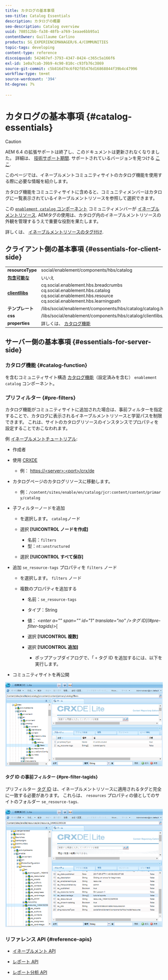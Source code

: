 ```yaml
---
title: カタログの基本事項
seo-title: Catalog Essentials
description: カタログの概要
seo-description: Catalog overview
uuid: 788512bb-fa38-48fb-a769-1eaae6bb95a1
contentOwner: Guillaume Carlino
products: SG_EXPERIENCEMANAGER/6.4/COMMUNITIES
topic-tags: developing
content-type: reference
discoiquuid: 542467ef-3793-4347-8424-c365c5a166f6
exl-id: 1e0a7cab-39b9-4c90-810c-c93fb76c3869
source-git-commit: c5b816d74c6f02f85476d16868844f39b4c47996
workflow-type: tm+mt
source-wordcount: '394'
ht-degree: 7%

---
```


# カタログの基本事項 {#catalog-essentials}

>[!CAUTION]
>
>AEM 6.4 の拡張サポートは終了し、このドキュメントは更新されなくなりました。 詳細は、 [技術サポート期間](https://helpx.adobe.com/jp/support/programs/eol-matrix.html). サポートされているバージョンを見つける [ここ](https://experienceleague.adobe.com/docs/?lang=ja).

このページでは、イネーブルメントコミュニティサイトのカタログ機能を使用する際に必要な情報を紹介します。

カタログ機能をコミュニティサイトに含めると、コミュニティメンバーはカタログに一覧表示されているイネーブルメントリソースを参照して選択できます。

この [ `enablement catalog` コンポーネント](catalog.md) コミュニティメンバーが [イネーブルメントリソース](resources.md). AEMタグの使用は、カタログ内のイネーブルメントリソースの外観を管理するうえで重要な役割を果たします。

詳しくは、 [イネーブルメントリソースのタグ付け](tag-resources.md).

## クライアント側の基本事項 {#essentials-for-client-side}

<table> 
 <tbody> 
  <tr> 
   <td> <strong>resourceType</strong></td> 
   <td>social/enablement/components/hbs/catalog</td> 
  </tr> 
  <tr> 
   <td> <a href="scf.md#add-or-include-a-communities-component"><strong>包含可能な</strong></a></td> 
   <td>いいえ</td> 
  </tr> 
  <tr> 
   <td> <a href="clientlibs.md"><strong>clientllibs</strong></a></td> 
   <td>cq.social.enablement.hbs.breadcrumbs<br /> cq.social.enablement.hbs.catalog<br /> cq.social.enablement.hbs.resource<br /> cq.social.enablement.hbs.learningpath</td> 
  </tr> 
  <tr> 
   <td> <strong>テンプレート</strong></td> 
   <td> /libs/social/enablement/components/hbs/catalog/catalog.hbs<br /> </td> 
  </tr> 
  <tr> 
   <td> <strong>css</strong></td> 
   <td> /libs/social/enablement/components/hbs/catalog/clientlibs/catalog.css</td> 
  </tr> 
  <tr> 
   <td><strong> properties</strong></td> 
   <td>詳しくは、 <a href="catalog.md">カタログ機能</a></td> 
  </tr> 
 </tbody> 
</table>

## サーバー側の基本事項 {#essentials-for-server-side}

### カタログ機能 {#catalog-function}

を含むコミュニティサイト構造 [カタログ機能](functions.md#catalog-function)（設定済みを含む） `enablement catalog` コンポーネント。

### プリフィルター {#pre-filters}

カタログ機能がコミュニティサイトに追加された場合は、事前フィルターを指定することで、カタログに表示されるイネーブルメントリソースと学習パスを制限できます。 これは、サイトのカタログリソースのインスタンスでプロパティを設定することでおこなわれます。

例 [イネーブルメントチュートリアル](getting-started-enablement.md):

* 作成者
* 使用 [CRXDE](../../help/sites-developing/developing-with-crxde-lite.md)

   * 例： [https://&lt;server>:&lt;port>/crx/de](http://localhost:4502/crx/de)

* カタログページのカタログリソースに移動します。

   * 例：`/content/sites/enable/en/catalog/jcr:content/content/primary/catalog`

* 子フィルターノードを追加

   * を選択します。 `catalog`ノード
   * 選択 **[!UICONTROL ノードを作成]**

      * 名前：`filters`
      * 型：`nt:unstructured`
   * 選択 **[!UICONTROL すべて保存]**


* 追加 `se_resource-tags` プロパティを `filters` ノード

   * を選択します。 `filters` ノード
   * 複数のプロパティを追加する

      * 名前：`se_resource-tags`
      * タイプ：String
      * 値： *&lt;enter a=&quot;&quot; span=&quot;&quot; id=&quot;1&quot; translate=&quot;no&quot; />タグ ID](#pre-filter-tagids)>*[
      * 選択 **[!UICONTROL 複数]**
      * 選択 **[!UICONTROL 追加]**

         * ポップアップダイアログで、「 `+` タグ ID を追加するには、以下を実行します。

* コミュニティサイトを再公開

![chlimage_1-189](assets/chlimage_1-189.png)

#### タグ ID の事前フィルター {#pre-filter-tagids}

プリフィルター [タグ ID](../../help/sites-developing/framework.md#tagid) は、イネーブルメントリソースに適用されるタグと完全に一致する必要があります。 これらは、 `resources` プロパティの値としてのサイトのフォルダー `se_resource-tags`.

![chlimage_1-190](assets/chlimage_1-190.png)

### リファレンス API {#reference-apis}

* [イネーブルメント API](https://helpx.adobe.com/experience-manager/6-4/sites/developing/using/reference-materials/javadoc/com/adobe/cq/social/enablement/reporting/model/api/package-summary.html)

* [レポート API](https://helpx.adobe.com/experience-manager/6-4/sites/developing/using/reference-materials/javadoc/com/adobe/cq/social/reporting/dv/api/package-summary.html)

* [レポート分析 API](https://helpx.adobe.com/experience-manager/6-4/sites/developing/using/reference-materials/javadoc/com/adobe/cq/social/reporting/dv/model/api/package-summary.html)
